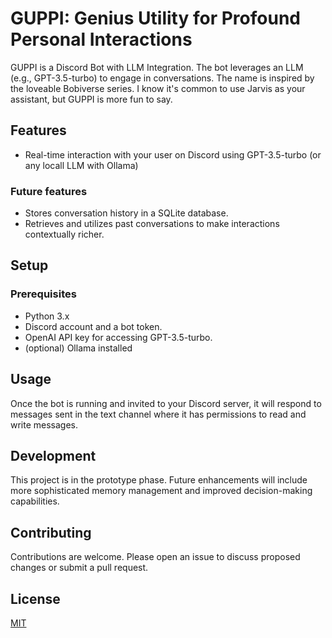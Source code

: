 # GUPPI: Genius Utility for Profound Personal Interactions

GUPPI is a Discord Bot with LLM Integration. The bot leverages an LLM (e.g., GPT-3.5-turbo) to engage in conversations. The name is inspired by the loveable Bobiverse series. I know it's common to use Jarvis as your assistant, but GUPPI is more fun to say.

## Features

- Real-time interaction with your user on Discord using GPT-3.5-turbo (or any locall LLM with Ollama)

### Future features
- Stores conversation history in a SQLite database.
- Retrieves and utilizes past conversations to make interactions contextually richer.

## Setup

### Prerequisites

- Python 3.x
- Discord account and a bot token.
- OpenAI API key for accessing GPT-3.5-turbo.
- (optional) Ollama installed

## Usage

Once the bot is running and invited to your Discord server, it will respond to messages sent in the text channel where it has permissions to read and write messages.

## Development

This project is in the prototype phase. Future enhancements will include more sophisticated memory management and improved decision-making capabilities.

## Contributing

Contributions are welcome. Please open an issue to discuss proposed changes or submit a pull request.

## License

[MIT](LICENSE)
